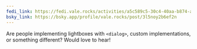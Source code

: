 ```yaml
---
fedi_link: https://fedi.vale.rocks/activities/a5c589c5-30c4-40aa-b874-a22a23d625b1
bsky_link: https://bsky.app/profile/vale.rocks/post/3l5noy2b6ef2n
---
```


Are people implementing lightboxes with `<dialog>`, custom implementations, or something different? Would love to hear!
